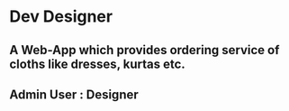 # Dev Designer
## A Web-App which provides ordering service of cloths like dresses, kurtas etc.
## Admin User : Designer
